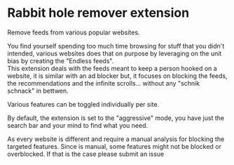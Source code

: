 # Rabbit hole remover extension

Remove feeds from various popular websites.

You find yourself spending too much time browsing for stuff that you didn't intended, various websites does that on purpose by leveraging on the unit bias by creating the "Endless feeds".  
This extension deals with the feeds meant to keep a person hooked on a website, it is similar with an ad blocker but, it focuses on blocking the feeds, the recommendations and the infinite scrolls... without any "schnik schnack" in bettwen.

Various features can be toggled individually per site.

By default, the extension is set to the "aggressive" mode, you have just the search bar and your mind to find what you need.

As every website is different and require a manual analysis for blocking the targeted features. Since is manual, some features might not be blocked or overblocked. If that is the case please submit an issue

